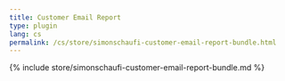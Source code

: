 ```yaml
---
title: Customer Email Report
type: plugin
lang: cs
permalink: /cs/store/simonschaufi-customer-email-report-bundle.html
---
```


{% include store/simonschaufi-customer-email-report-bundle.md %}
